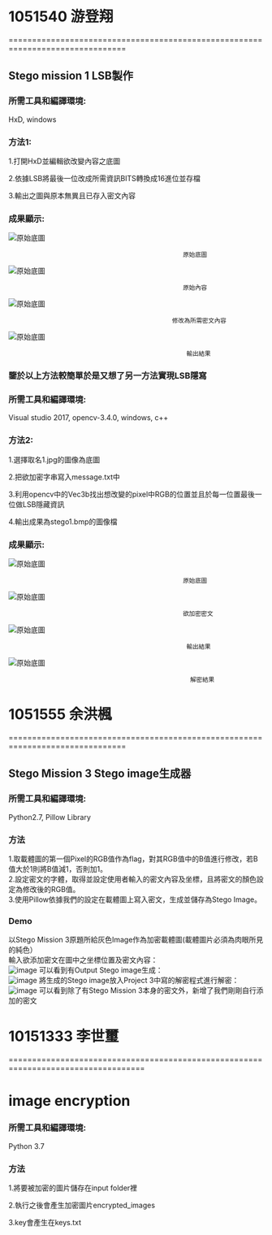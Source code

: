 # 1051540 游登翔 #
===============================================================================
## Stego mission 1 LSB製作 ##


### 所需工具和編譯環境: ###

HxD, windows

### 方法1: ###

1.打開HxD並編輯欲改變內容之底圖

2.依據LSB將最後一位改成所需資訊BITS轉換成16進位並存檔

3.輸出之圖與原本無異且已存入密文內容

### 成果顯示: ###

![原始底圖](https://github.com/cislab-yzu/Project1-5_Open/blob/master/Stego_%20mission_1%201051540/1.bmp "底圖")
                                    
                                                    原始底圖
                                                    
![原始底圖](https://github.com/cislab-yzu/Project1-5_Open/blob/master/Stego_%20mission_1%201051540/TEST1-1.png "底圖內容")

                                                    原始內容

![原始底圖](https://github.com/cislab-yzu/Project1-5_Open/blob/master/Stego_%20mission_1%201051540/TEST1-2.png "修改")

                                                 修改為所需密文內容

![原始底圖](https://github.com/cislab-yzu/Project1-5_Open/blob/master/Stego_%20mission_1%201051540/TEST.bmp "結果")

                                                     輸出結果




### 鑒於以上方法較簡單於是又想了另一方法實現LSB隱寫 ###


### 所需工具和編譯環境: ###

Visual studio 2017, opencv-3.4.0, windows, c++

### 方法2: ###

1.選擇取名1.jpg的圖像為底圖

2.把欲加密字串寫入message.txt中

3.利用opencv中的Vec3b找出想改變的pixel中RGB的位置並且於每一位置最後一位做LSB隱藏資訊

4.輸出成果為stego1.bmp的圖像檔

### 成果顯示: ###

![原始底圖](https://github.com/cislab-yzu/Project1-5_Open/blob/master/Stego_%20mission_1%201051540/1.jpg "底圖")
                                    
                                                    原始底圖
                                                    
![原始底圖](https://github.com/cislab-yzu/Project1-5_Open/blob/master/Stego_%20mission_1%201051540/TEST2-1.png "加密密文")

                                                    欲加密密文

![原始底圖](https://github.com/cislab-yzu/Project1-5_Open/blob/master/Stego_%20mission_1%201051540/stego1.bmp "結果")

                                                     輸出結果

![原始底圖](https://github.com/cislab-yzu/Project1-5_Open/blob/master/Stego_%20mission_1%201051540/TEST2-2.png "解密")

                                                      解密結果

# 1051555 余洪楓 #
===============================================================================
## Stego Mission 3 Stego image生成器 ##


### 所需工具和編譯環境: ###
Python2.7, Pillow Library

### 方法 ###
1.取載體圖的第一個Pixel的RGB值作為flag，對其RGB值中的B值進行修改，若B值大於1則將B值減1，否則加1。</br>
2.設定密文的字體，取得並設定使用者輸入的密文內容及坐標，且將密文的顏色設定為修改後的RGB值。</br>
3.使用Pillow依據我們的設定在載體圖上寫入密文，生成並儲存為Stego Image。</br>

### Demo ###
以Stego Mission 3原題所給灰色Image作為加密載體圖(載體圖片必須為肉眼所見的純色）</br>
輸入欲添加密文在圖中之坐標位置及密文內容：</br>
![image](https://github.com/cislab-yzu/Project1-5_Open/blob/master/StegoMission3_Creator_1051555/p1.png)
可以看到有Output Stego image生成：</br>
![image](https://github.com/cislab-yzu/Project1-5_Open/blob/master/StegoMission3_Creator_1051555/p2.png)
將生成的Stego image放入Project 3中寫的解密程式進行解密：</br>
![image](https://github.com/cislab-yzu/Project1-5_Open/blob/master/StegoMission3_Creator_1051555/p3.png)
可以看到除了有Stego Mission 3本身的密文外，新增了我們剛剛自行添加的密文

# 10151333 李世璽 #
===================================================================================

# image encryption #

### 所需工具和編譯環境: ###
Python 3.7

### 方法 ###
1.將要被加密的圖片儲存在input folder裡


2.執行之後會產生加密圖片encrypted_images


3.key會產生在keys.txt





